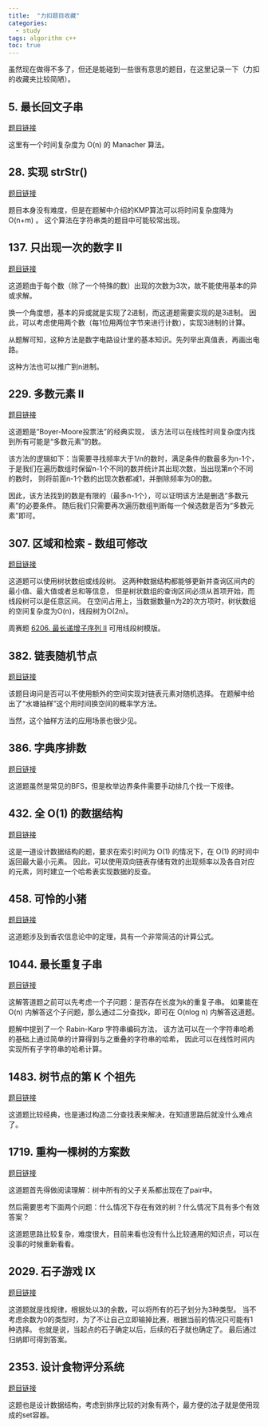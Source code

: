 ```yaml
---
title:  "力扣题目收藏"
categories:
  - study
tags: algorithm c++
toc: true
---
```


虽然现在做得不多了，但还是能碰到一些很有意思的题目，在这里记录一下（力扣的收藏夹比较简陋）。



## 5. 最长回文子串

[题目链接](https://leetcode.cn/problems/longest-palindromic-substring/)

这里有一个时间复杂度为 O(n) 的 Manacher 算法。



## 28. 实现 strStr()

[题目链接](https://leetcode.cn/problems/implement-strstr/)

题目本身没有难度，但是在题解中介绍的KMP算法可以将时间复杂度降为 O(n+m) 。
这个算法在字符串类的题目中可能较常出现。



## 137. 只出现一次的数字 II

[题目链接](https://leetcode.cn/problems/single-number-ii/)

这道题由于每个数（除了一个特殊的数）出现的次数为3次，故不能使用基本的异或求解。

换一个角度想，基本的异或就是实现了2进制，而这道题需要实现的是3进制。
因此，可以考虑使用两个数（每1位用两位字节来进行计数），实现3进制的计算。

从题解可知，这种方法是数字电路设计里的基本知识。先列举出真值表，再画出电路。

这种方法也可以推广到n进制。



## 229. 多数元素 II

[题目链接](https://leetcode.cn/problems/majority-element-ii/)

这道题是“Boyer-Moore投票法”的经典实现，
该方法可以在线性时间复杂度内找到所有可能是“多数元素”的数。

该方法的逻辑如下：当需要寻找频率大于1/n的数时，满足条件的数最多为n-1个，
于是我们在遍历数组时保留n-1个不同的数并统计其出现次数，当出现第n个不同的数时，
则将前面n-1个数的出现次数都减1，并删除频率为0的数。

因此，该方法找到的数是有限的（最多n-1个），可以证明该方法是删选“多数元素”的必要条件。
随后我们只需要再次遍历数组判断每一个候选数是否为“多数元素”即可。



## 307. 区域和检索 - 数组可修改

[题目链接](https://leetcode.cn/problems/range-sum-query-mutable/)

这道题可以使用树状数组或线段树。
这两种数据结构都能够更新并查询区间内的最小值、最大值或者总和等信息，
但是树状数组的查询区间必须从首项开始，而线段树可以是任意区间。
在空间占用上，当数据数量n为2的次方项时，树状数组的空间复杂度为O(n)，线段树为O(2n)。

周赛题
[6206. 最长递增子序列 II](https://leetcode.cn/problems/longest-increasing-subsequence-ii/)
可用线段树模版。

## 382. 链表随机节点

[题目链接](https://leetcode.cn/problems/linked-list-random-node/)

该题目询问是否可以不使用额外的空间实现对链表元素对随机选择。
在题解中给出了“水塘抽样”这个用时间换空间的概率学方法。

当然，这个抽样方法的应用场景也很少见。



## 386. 字典序排数

[题目链接](https://leetcode.cn/problems/lexicographical-numbers/)

这道题虽然是常见的BFS，但是枚举边界条件需要手动排几个找一下规律。



## 432. 全 O(1) 的数据结构

[题目链接](https://leetcode.cn/problems/all-oone-data-structure/)

这是一道设计数据结构的题，要求在索引时间为 O(1) 的情况下，在 O(1) 的时间中返回最大最小元素。
因此，可以使用双向链表存储有效的出现频率以及各自对应的元素，同时建立一个哈希表实现数据的反查。



## 458. 可怜的小猪

[题目链接](https://leetcode.cn/problems/poor-pigs/)

这道题涉及到香农信息论中的定理，具有一个非常简洁的计算公式。



## 1044. 最长重复子串

[题目链接](https://leetcode.cn/problems/longest-duplicate-substring/)

这解答道题之前可以先考虑一个子问题：是否存在长度为k的重复子串。
如果能在 O(n) 内解答这个子问题，那么通过二分查找k，即可在 O(nlog n) 内解答这道题。

题解中提到了一个 Rabin-Karp 字符串编码方法，
该方法可以在一个字符串哈希的基础上通过简单的计算得到与之重叠的字符串的哈希，
因此可以在线性时间内实现所有子字符串的哈希计算。



## 1483. 树节点的第 K 个祖先

[题目链接](https://leetcode.cn/problems/kth-ancestor-of-a-tree-node/)

这道题比较经典，也是通过构造二分查找表来解决，在知道思路后就没什么难点了。



## 1719. 重构一棵树的方案数

[题目链接](https://leetcode.cn/problems/number-of-ways-to-reconstruct-a-tree/)

这道题首先得做阅读理解：树中所有的父子关系都出现在了pair中。

然后需要思考下面两个问题：什么情况下存在有效的树？什么情况下具有多个有效答案？

这道题思路比较复杂，难度很大，目前来看也没有什么比较通用的知识点，可以在没事的时候重新看看。



## 2029. 石子游戏 IX

[题目链接](https://leetcode.cn/problems/stone-game-ix/)

这道题就是找规律，根据处以3的余数，可以将所有的石子划分为3种类型。
当不考虑余数为0的类型时，为了不让自己立即输掉比赛，根据当前的情况只可能有1种选择。
也就是说，当起点的石子确定以后，后续的石子就也确定了。
最后通过归纳即可得到答案。



## 2353. 设计食物评分系统

[题目链接](https://leetcode.cn/problems/design-a-food-rating-system/)

这题也是设计数据结构，考虑到排序比较的对象有两个，最方便的法子就是使用现成的set<pair>容器。


